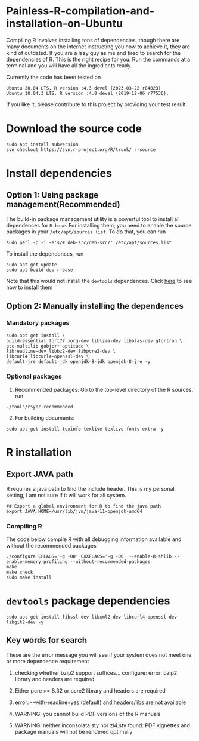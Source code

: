 # Painless-R-compilation-and-installation-on-Ubuntu
Compiling R involves installing tons of dependencies, though there are many documents on the internet instructing you how to achieve it, they are kind of outdated. If you are a lazy guy as me and tired to search for the dependencies of R. This is the right recipe for you. Run the commands at a terminal and you will have all the ingredients ready.

Currently the code has been tested on 
```
Ubuntu 20.04 LTS. R version :4.3 devel (2023-03-22 r84023)
Ubuntu 18.04.3 LTS. R version :4.0 devel (2019-12-06 r77536). 
```
If you like it, please contribute to this project by providing your test result.

# Download the source code
```
sudo apt install subversion
svn checkout https://svn.r-project.org/R/trunk/ r-source
```

# Install dependencies
## Option 1: Using package management(Recommended)

The build-in package management utility is a powerful tool to install all dependences for `R-base`. For installing them, you need to enable the source packages in your `/etc/apt/sources.list`. To do that, you can run
```
sudo perl -p -i -e's/# deb-src/deb-src/' /etc/apt/sources.list
```
To install the dependences, run
```
sudo apt-get update
sudo apt build-dep r-base
```
Note that this would not install the `devtools` dependences. Click [here](#devtools-package-dependencies) to see how to install them

## Option 2: Manually installing the dependences
### Mandatory packages
```
sudo apt-get install \
build-essential fort77 xorg-dev liblzma-dev libblas-dev gfortran \
gcc-multilib gobjc++ aptitude \
libreadline-dev libbz2-dev libpcre2-dev \
libcurl4 libcurl4-openssl-dev \
default-jre default-jdk openjdk-8-jdk openjdk-8-jre -y
```

### Optional packages
1. Recommended packages: Go to the top-level directory of the R sources, run
```
./tools/rsync-recommended
```

2. For building documents:
```
sudo apt-get install texinfo texlive texlive-fonts-extra -y
```

# R installation
## Export JAVA path
R requires a java path to find the include header. This is my personal setting, I am not sure if it will work for all system.
```
## Export a global environment for R to find the java path
export JAVA_HOME=/usr/lib/jvm/java-11-openjdk-amd64
```

### Compiling R
The code below compile R with all debugging information available and without the recommended packages
```
./configure CFLAGS='-g -O0' CXXFLAGS='-g -O0' --enable-R-shlib --enable-memory-profiling --without-recommended-packages
make
make check
sudo make install
```


# `devtools` package dependencies
```
sudo apt-get install libssl-dev libxml2-dev libcurl4-openssl-dev libgit2-dev -y
```

## Key words for search
These are the error message you will see if your system does not meet one or more dependence requirement

1. checking whether bzip2 support suffices… configure: error: bzip2 library and headers are required

2. Either pcre >= 8.32 or pcre2 library and headers are required

3. error: --with-readline=yes (default) and headers/libs are not available

4. WARNING: you cannot build PDF versions of the R manuals

5. WARNING: neither inconsolata.sty nor zi4.sty found: PDF vignettes and package manuals will not be rendered optimally

